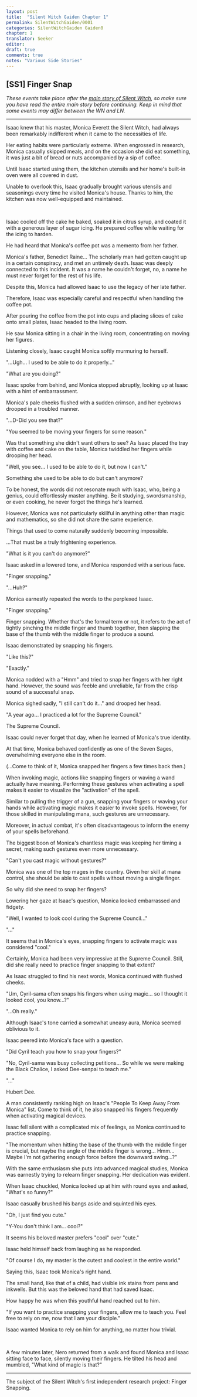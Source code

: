 ```yaml
---
layout: post
title:  "Silent Witch Gaiden Chapter 1"
permalink: SilentWitchGaiden/0001
categories: SilentWitchGaiden Gaiden0
chapter: 1
translator: Seeker
editor: 
draft: true
comments: true
notes: "Various Side Stories"
---
```

<h2>[SS1] Finger Snap</h2>

*These events take place after the <a href="https://papersurgery.wordpress.com/novel/silent-witch/">main story of Silent Witch</a>, so make sure you have read the entire main story before continuing. Keep in mind that some events may differ between the WN and LN.*

---

Isaac knew that his master, Monica Everett the Silent Witch, had always been remarkably indifferent when it came to the necessities of life.

Her eating habits were particularly extreme. When engrossed in research, Monica casually skipped meals, and on the occasion she did eat something, it was just a bit of bread or nuts accompanied by a sip of coffee.

Until Isaac started using them, the kitchen utensils and her home's built-in oven were all covered in dust.

Unable to overlook this, Isaac gradually brought various utensils and seasonings every time he visited Monica's house. Thanks to him, the kitchen was now well-equipped and maintained.

<br/>

Isaac cooled off the cake he baked, soaked it in citrus syrup, and coated it with a generous layer of sugar icing. He prepared coffee while waiting for the icing to harden.

He had heard that Monica's coffee pot was a memento from her father.

Monica's father, Benedict Raine... The scholarly man had gotten caught up in a certain conspiracy, and met an untimely death. Isaac was deeply connected to this incident. It was a name he couldn't forget, no, a name he must never forget for the rest of his life.

Despite this, Monica had allowed Isaac to use the legacy of her late father.

Therefore, Isaac was especially careful and respectful when handling the coffee pot.

After pouring the coffee from the pot into cups and placing slices of cake onto small plates, Isaac headed to the living room.

He saw Monica sitting in a chair in the living room, concentrating on moving her figures.

Listening closely, Isaac caught Monica softly murmuring to herself.

"…Ugh… I used to be able to do it properly…"

"What are you doing?"

Isaac spoke from behind, and Monica stopped abruptly, looking up at Isaac with a hint of embarrassment.

Monica's pale cheeks flushed with a sudden crimson, and her eyebrows drooped in a troubled manner.

"…D-Did you see that?"

"You seemed to be moving your fingers for some reason."

Was that something she didn't want others to see? As Isaac placed the tray with coffee and cake on the table, Monica twiddled her fingers while drooping her head.

"Well, you see… I used to be able to do it, but now I can't."

Something she used to be able to do but can't anymore?

To be honest, the words did not resonate much with Isaac, who, being a genius, could effortlessly master anything. Be it studying, swordsmanship, or even cooking, he never forgot the things he's learned.

However, Monica was not particularly skillful in anything other than magic and mathematics, so she did not share the same experience.

Things that used to come naturally suddenly becoming impossible.

...That must be a truly frightening experience.

"What is it you can't do anymore?"

Isaac asked in a lowered tone, and Monica responded with a serious face.

"Finger snapping."

"...Huh?"

Monica earnestly repeated the words to the perplexed Isaac.

"Finger snapping."

Finger snapping. Whether that's the formal term or not, it refers to the act of tightly pinching the middle finger and thumb together, then slapping the base of the thumb with the middle finger to produce a sound.

Isaac demonstrated by snapping his fingers.

"Like this?"

"Exactly."

Monica nodded with a "Hmm" and tried to snap her fingers with her right hand. However, the sound was feeble and unreliable, far from the crisp sound of a successful snap.

Monica sighed sadly, "I still can't do it..." and drooped her head.

"A year ago... I practiced a lot for the Supreme Council."

The Supreme Council.

Isaac could never forget that day, when he learned of Monica's true identity.

At that time, Monica behaved confidently as one of the Seven Sages, overwhelming everyone else in the room.

(...Come to think of it, Monica snapped her fingers a few times back then.)

When invoking magic, actions like snapping fingers or waving a wand actually have meaning. Performing these gestures when activating a spell makes it easier to visualize the "activation" of the spell.

Similar to pulling the trigger of a gun, snapping your fingers or waving your hands while activating magic makes it easier to invoke spells. However, for those skilled in manipulating mana, such gestures are unnecessary.

Moreover, in actual combat, it's often disadvantageous to inform the enemy of your spells beforehand.

The biggest boon of Monica's chantless magic was keeping her timing a secret, making such gestures even more unnecessary.

"Can't you cast magic without gestures?"

Monica was one of the top mages in the country. Given her skill at mana control, she should be able to cast spells without moving a single finger.

So why did she need to snap her fingers?

Lowering her gaze at Isaac's question, Monica looked embarrassed and fidgety.

"Well, I wanted to look cool during the Supreme Council..."

"..."

It seems that in Monica's eyes, snapping fingers to activate magic was considered "cool."

Certainly, Monica had been very impressive at the Supreme Council. Still, did she really need to practice finger snapping to that extent?

As Isaac struggled to find his next words, Monica continued with flushed cheeks.

"Um, Cyril-sama often snaps his fingers when using magic... so I thought it looked cool, you know...?"

"...Oh really."

Although Isaac's tone carried a somewhat uneasy aura, Monica seemed oblivious to it.

Isaac peered into Monica's face with a question.

"Did Cyril teach you how to snap your fingers?"

"No, Cyril-sama was busy collecting petitions... So while we were making the Black Chalice, I asked Dee-senpai to teach me."

"..."

Hubert Dee.

A man consistently ranking high on Isaac's "People To Keep Away From Monica" list. Come to think of it, he also snapped his fingers frequently when activating magical devices.

Isaac fell silent with a complicated mix of feelings, as Monica continued to practice snapping.

"The momentum when hitting the base of the thumb with the middle finger is crucial, but maybe the angle of the middle finger is wrong... Hmm... Maybe I'm not gathering enough force before the downward swing...?"

With the same enthusiasm she puts into advanced magical studies, Monica was earnestly trying to relearn finger snapping. Her dedication was evident.

When Isaac chuckled, Monica looked up at him with round eyes and asked, "What's so funny?"

Isaac casually brushed his bangs aside and squinted his eyes.

"Oh, I just find you cute."

"Y-You don't think I am... cool?"

It seems his beloved master prefers "cool" over "cute."

Isaac held himself back from laughing as he responded.

"Of course I do, my master is the cutest and coolest in the entire world."

Saying this, Isaac took Monica's right hand.

The small hand, like that of a child, had visible ink stains from pens and inkwells. But this was the beloved hand that had saved Isaac.

How happy he was when this youthful hand reached out to him.

"If you want to practice snapping your fingers, allow me to teach you. Feel free to rely on me, now that I am your disciple."

Isaac wanted Monica to rely on him for anything, no matter how trivial.

<br/>

A few minutes later, Nero returned from a walk and found Monica and Isaac sitting face to face, silently moving their fingers. He tilted his head and mumbled, "What kind of magic is that?"

---

The subject of the Silent Witch's first independent research project: Finger Snapping.



